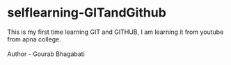 # selflearning-GITandGithub
This is my first time learning GIT and GITHUB, I am learning it from youtube from apna college.  
<br>
Author - Gourab Bhagabati 
